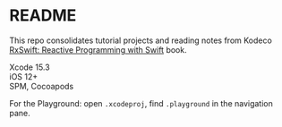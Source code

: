 # README

This repo consolidates tutorial projects and reading notes from Kodeco [RxSwift: Reactive Programming with Swift](https://www.kodeco.com/books/rxswift-reactive-programming-with-swift) book.

Xcode 15.3  
iOS 12+  
SPM, Cocoapods 

For the Playground: open `.xcodeproj`, find `.playground` in the navigation pane.
